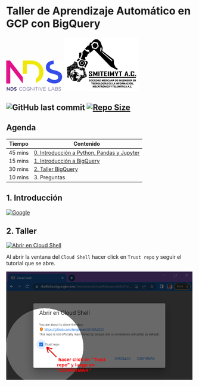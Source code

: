 # Taller de Aprendizaje Automático en GCP con BigQuery

[![NDS](https://github.com/langheran/TESE2022/raw/main/images/nds.png)](https://ndscognitivelabs.com/) <a href="https://www.facebook.com/SMITEIMYT"><img src="https://github.com/langheran/TESE2022/raw/main/images/logo.png" width="200"></a>

![GitHub last commit](https://img.shields.io/github/last-commit/langheran/TESE2022) [![Repo Size](https://img.shields.io/github/repo-size/langheran/TESE2022.svg)](https://github.com/langheran/TESE2022/README.md)
-----------------


## Agenda

| Tiempo  | Contenido                                                                                                                                                                                    |
| ------- | -------------------------------------------------------------------------------------------------------------------------------------------------------------------------------------------- |
| 45 mins | [0. Introducción a Python, Pandas y Jupyter](./paquete_python/README.md) |
| 15 mins | [1. Introducción a BigQuery](https://docs.google.com/presentation/d/e/2PACX-1vQtHHDqQQltagK2XLVUPHEtTO5p0R-gU6MmWScdarflz9z4V8GfYV40vg1sq6Gps4s5nZ_iLFJxV-rl/embed?start=false&loop=false&delayms=3000) |
| 30 mins | [2. Taller BigQuery](taller.ipynb)                                                                                                                                                                    |
| 10 mins | 3. Preguntas                                                                                                                                                                                 |

## 1. Introducción

[![Google](https://img.shields.io/badge/Google%20Slides-FBBC04?style=for-the-badge&logo=data%3Aimage%2Fpng%3Bbase64%2CiVBORw0KGgoAAAANSUhEUgAAAEAAAABACAMAAACdt4HsAAAAP1BMVEUAAAD%2FvwD1tAD1tQD0tQD0tAD1tAD0tQD%2FtgD0twD0tAD0tQD3twD1tAD1tQD4tAD%2FuwD1tgD1tQD0tAD%2F%2F%2F97fnsdAAAAE3RSTlMAEHvL8O%2FJeA5H7OpD%2FPtED3rKY%2F8p%2FQAAAG5JREFUWMPt17kRgEAQA8EBjv9nyT9WDCLg5AAlBdC2BqAoqxSPVzdtBwD9EJkbJ4B%2BjuwtK2xDCBs79pDWcmhAQ9KARIgzYOBdwPl4BgwYMGDAwL8B%2FwMDXwfk5JGjS84%2BOTzl9NXjOzf%2F053%2FF9bUMa%2FoE83%2BAAAAAElFTkSuQmCC)](https://docs.google.com/presentation/d/e/2PACX-1vTPQrYItMMV-KMaIRf0LxL5qYlmfbatFZIZhc5qybJKjtnZdF57YXHFGePYHOswAzbywA627So6Au6a/pub?start=false&loop=false&delayms=3000)

## 2. Taller

[![Abrir en Cloud Shell](http://gstatic.com/cloudssh/images/open-btn.svg)](https://console.cloud.google.com/cloudshell/open?git_repo=https://github.com/langheran/TESE2022&tutorial=tutorial.md&cloudshell_open_in_editor=taller.ipynb&cloudshell_workspace=.&cloudshell_git_branch=main&ephemeral=true)

Al abrir la ventana del `Cloud Shell` hacer click en `Trust repo` y seguir el tutorial que se abre. 

<img src="https://github.com/langheran/TESE2022/raw/main/images/trust_repo.png" data-canonical-src="https://github.com/langheran/TESE2022/raw/main/images/trust_repo.png" width="500" />
